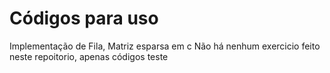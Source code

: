 # Códigos para uso 
Implementação de Fila, Matriz esparsa em c
Não há nenhum exercicio feito neste repoitorio, apenas códigos teste
